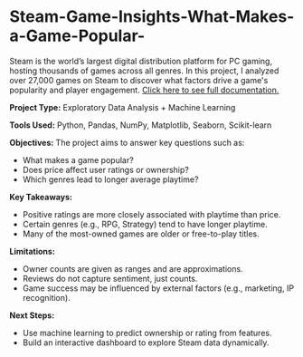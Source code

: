 # Steam-Game-Insights-What-Makes-a-Game-Popular-
 
Steam is the world’s largest digital distribution platform for PC gaming, hosting thousands of games across all genres. In this project, I analyzed over 27,000 games on Steam to discover what factors drive a game's popularity and player engagement. [Click here to see full documentation.](https://docs.google.com/document/d/1ajf4wGeEeKdpLahqkuyLh8MFN41SELek0sui_jyegKk/edit?tab=t.0#heading=h.n1dmemk0lly1 "Steam-Game-Insights-What-Makes-a-Game-Popular_Documentation") 

**Project Type:** Exploratory Data Analysis + Machine Learning

**Tools Used:** Python, Pandas, NumPy, Matplotlib, Seaborn, Scikit-learn
 
**Objectives:**
The project aims to answer key questions such as:
- What makes a game popular?
- Does price affect user ratings or ownership?
- Which genres lead to longer average playtime?
 
**Key Takeaways:**
- Positive ratings are more closely associated with playtime than price.
- Certain genres (e.g., RPG, Strategy) tend to have longer playtime.
- Many of the most-owned games are older or free-to-play titles.
 
**Limitations:**
- Owner counts are given as ranges and are approximations.
- Reviews do not capture sentiment, just counts.
- Game success may be influenced by external factors (e.g., marketing, IP recognition).
 
**Next Steps:**
- Use machine learning to predict ownership or rating from features.
- Build an interactive dashboard to explore Steam data dynamically.


